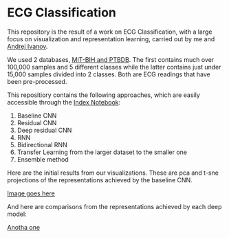 # ECG Classification

This repository is the result of a work on ECG Classification, with a large focus on visualization and representation learning, carried out by me and [Andrej Ivanov](https://github.com/AndrejIvanov1).

We used 2 databases, [MIT-BIH and PTBDB](https://www.kaggle.com/shayanfazeli/heartbeat). The first contains much over 100,000 samples and 5 different classes while the latter contains just under 15,000 samples divided into 2 classes. Both are ECG readings that have been pre-processed.

This repositiory contains the following approaches, which are easily accessible through the [Index Notebook](Index.ipynb):

1. Baseline CNN
2. Residual CNN
3. Deep residual CNN
4. RNN
5. Bidirectional RNN
6. Transfer Learning from the larger dataset to the smaller one
7. Ensemble method

Here are the initial results from our visualizations. These are pca and t-sne projections of the representations achieved by the baseline CNN.

[Image goes here](img)

And here are comparisons from the representations achieved by each deep model:

[Anotha one](img2)
